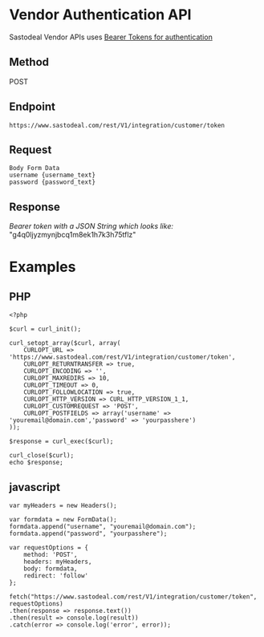 # Vendor Authentication API

Sastodeal Vendor APIs uses [Bearer Tokens for authentication](https://swagger.io/docs/specification/authentication/bearer-authentication/)

## Method
POST

## Endpoint
    https://www.sastodeal.com/rest/V1/integration/customer/token

## Request
    Body Form Data
    username {username_text}
    password {password_text}


## Response
*Bearer token with a JSON String which looks like:*
"g4q0ljyzmynjbcq1m8ek1h7k3h75tflz"

# Examples
## PHP
    <?php

    $curl = curl_init();

    curl_setopt_array($curl, array(
        CURLOPT_URL => 'https://www.sastodeal.com/rest/V1/integration/customer/token',
        CURLOPT_RETURNTRANSFER => true,
        CURLOPT_ENCODING => '',
        CURLOPT_MAXREDIRS => 10,
        CURLOPT_TIMEOUT => 0,
        CURLOPT_FOLLOWLOCATION => true,
        CURLOPT_HTTP_VERSION => CURL_HTTP_VERSION_1_1,
        CURLOPT_CUSTOMREQUEST => 'POST',
        CURLOPT_POSTFIELDS => array('username' => 'youremail@domain.com','password' => 'yourpasshere')
    ));

    $response = curl_exec($curl);

    curl_close($curl);
    echo $response;

## javascript
    var myHeaders = new Headers();
   
    var formdata = new FormData();
    formdata.append("username", "youremail@domain.com");
    formdata.append("password", "yourpasshere");

    var requestOptions = {
        method: 'POST',
        headers: myHeaders,
        body: formdata,
        redirect: 'follow'
    };

    fetch("https://www.sastodeal.com/rest/V1/integration/customer/token", requestOptions)
    .then(response => response.text())
    .then(result => console.log(result))
    .catch(error => console.log('error', error));